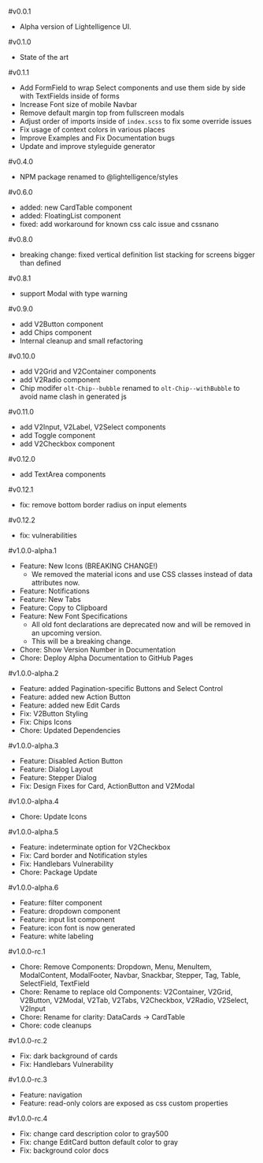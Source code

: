 #v0.0.1
- Alpha version of Lightelligence UI.


#v0.1.0
- State of the art

#v0.1.1
- Add FormField to wrap Select components and use them side by side with TextFields inside of forms
- Increase Font size of mobile Navbar
- Remove default margin top from fullscreen modals
- Adjust order of imports inside of `index.scss` to fix some override issues
- Fix usage of context colors in various places
- Improve Examples and Fix Documentation bugs
- Update and improve styleguide generator

#v0.4.0
- NPM package renamed to @lightelligence/styles

#v0.6.0
- added: new CardTable component
- added: FloatingList component
- fixed: add workaround for known css calc issue and cssnano

#v0.8.0
- breaking change: fixed vertical definition list stacking for screens bigger than defined

#v0.8.1
- support Modal with type warning

#v0.9.0
- add V2Button component
- add Chips component
- Internal cleanup and small refactoring

#v0.10.0
- add V2Grid and V2Container components
- add V2Radio component
- Chip modifer `olt-Chip--bubble` renamed to `olt-Chip--withBubble` to avoid name clash in generated js

#v0.11.0
- add V2Input, V2Label, V2Select components
- add Toggle component
- add V2Checkbox component

#v0.12.0
- add TextArea components

#v0.12.1
- fix: remove bottom border radius on input elements

#v0.12.2
- fix: vulnerabilities

#v1.0.0-alpha.1
- Feature: New Icons (BREAKING CHANGE!)
  - We removed the material icons and use CSS classes instead of data attributes now.
- Feature: Notifications
- Feature: New Tabs
- Feature: Copy to Clipboard
- Feature: New Font Specifications
  - All old font declarations are deprecated now and will be removed in an upcoming version.
  - This will be a breaking change.
- Chore: Show Version Number in Documentation
- Chore: Deploy Alpha Documentation to GitHub Pages

#v1.0.0-alpha.2
- Feature: added Pagination-specific Buttons and Select Control
- Feature: added new Action Button
- Feature: added new Edit Cards
- Fix: V2Button Styling
- Fix: Chips Icons
- Chore: Updated Dependencies

#v1.0.0-alpha.3
- Feature: Disabled Action Button
- Feature: Dialog Layout
- Feature: Stepper Dialog
- Fix: Design Fixes for Card, ActionButton and V2Modal

#v1.0.0-alpha.4
- Chore: Update Icons

#v1.0.0-alpha.5
- Feature: indeterminate option for V2Checkbox
- Fix: Card border and Notification styles
- Fix: Handlebars Vulnerability
- Chore: Package Update

#v1.0.0-alpha.6
- Feature: filter component
- Feature: dropdown component
- Feature: input list component
- Feature: icon font is now generated
- Feature: white labeling

#v1.0.0-rc.1
- Chore: Remove Components: Dropdown, Menu, MenuItem, ModalContent, ModalFooter, Navbar, Snackbar, Stepper, Tag, Table, SelectField, TextField
- Chore: Rename to replace old Components: V2Container, V2Grid, V2Button, V2Modal, V2Tab, V2Tabs, V2Checkbox, V2Radio, V2Select, V2Input
- Chore: Rename for clarity: DataCards -> CardTable
- Chore: code cleanups

#v1.0.0-rc.2
- Fix: dark background of cards
- Fix: Handlebars Vulnerability

#v1.0.0-rc.3
- Feature: navigation
- Feature: read-only colors are exposed as css custom properties

#v1.0.0-rc.4
- Fix: change card description color to gray500
- Fix: change EditCard button default color to gray
- Fix: background color docs